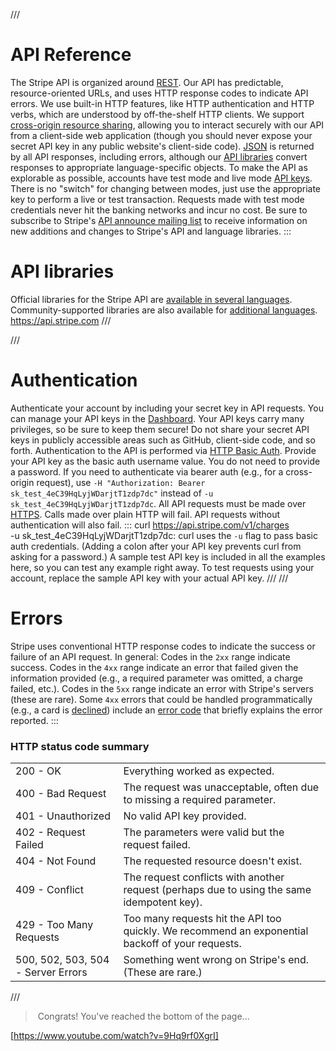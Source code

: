 ///

API Reference
=============
The Stripe API is organized around [REST](http://en.wikipedia.org/wiki/Representational_State_Transfer). Our API has predictable, resource-oriented URLs, and uses HTTP response codes to indicate API errors. We use built-in HTTP features, like HTTP authentication and HTTP verbs, which are understood by off-the-shelf HTTP clients. We support [cross-origin resource sharing](http://en.wikipedia.org/wiki/Cross-origin_resource_sharing), allowing you to interact securely with our API from a client-side web application (though you should never expose your secret API key in any public website's client-side code). [JSON](http://www.json.org/) is returned by all API responses, including errors, although our [API libraries](https://stripe.com/docs/libraries) convert responses to appropriate language-specific objects.
To make the API as explorable as possible, accounts have test mode and live mode [API keys](https://stripe.com/docs/keys). There is no "switch" for changing between modes, just use the appropriate key to perform a live or test transaction. Requests made with test mode credentials never hit the banking networks and incur no cost.
Be sure to subscribe to Stripe's [API announce mailing list](https://groups.google.com/a/lists.stripe.com/group/api-announce/) to receive information on new additions and changes to Stripe's API and language libraries.
:::
# API libraries
Official libraries for the Stripe API are [available in several languages](/docs/libraries). Community-supported libraries are also available for [additional languages](/docs/libraries#third-party).
    https://api.stripe.com
///

///

Authentication
==============

Authenticate your account by including your secret key in API requests. You can manage your API keys in the [Dashboard](https://dashboard.stripe.com/account/apikeys). Your API keys carry many privileges, so be sure to keep them secure! Do not share your secret API keys in publicly accessible areas such as GitHub, client-side code, and so forth.
Authentication to the API is performed via [HTTP Basic Auth](http://en.wikipedia.org/wiki/Basic_access_authentication). Provide your API key as the basic auth username value. You do not need to provide a password.
If you need to authenticate via bearer auth (e.g., for a cross-origin request), use `-H "Authorization: Bearer sk_test_4eC39HqLyjWDarjtT1zdp7dc"` instead of `-u sk_test_4eC39HqLyjWDarjtT1zdp7dc`.
All API requests must be made over [HTTPS](http://en.wikipedia.org/wiki/HTTP_Secure). Calls made over plain HTTP will fail. API requests without authentication will also fail.
:::
    curl https://api.stripe.com/v1/charges \
      -u sk_test_4eC39HqLyjWDarjtT1zdp7dc:
curl uses the `-u` flag to pass basic auth credentials. (Adding a colon after your API key prevents curl from asking for a password.)
A sample test API key is included in all the examples here, so you can test any example right away. To test requests using your account, replace the sample API key with your actual API key.
///
///

Errors
======

Stripe uses conventional HTTP response codes to indicate the success or failure of an API request. In general: Codes in the `2xx` range indicate success. Codes in the `4xx` range indicate an error that failed given the information provided (e.g., a required parameter was omitted, a charge failed, etc.). Codes in the `5xx` range indicate an error with Stripe's servers (these are rare).
Some `4xx` errors that could be handled programmatically (e.g., a card is [declined](/docs/declines)) include an [error code](/docs/error-codes) that briefly explains the error reported.
:::
### HTTP status code summary
|                                    |                                                                                                  |
|------------------------------------|--------------------------------------------------------------------------------------------------|
| 200 - OK                           | Everything worked as expected.                                                                   |
| 400 - Bad Request                  | The request was unacceptable, often due to missing a required parameter.                         |
| 401 - Unauthorized                 | No valid API key provided.                                                                       |
| 402 - Request Failed               | The parameters were valid but the request failed.                                                |
| 404 - Not Found                    | The requested resource doesn't exist.                                                            |
| 409 - Conflict                     | The request conflicts with another request (perhaps due to using the same idempotent key).       |
| 429 - Too Many Requests            | Too many requests hit the API too quickly. We recommend an exponential backoff of your requests. |
| 500, 502, 503, 504 - Server Errors | Something went wrong on Stripe's end. (These are rare.)           
///

> Congrats! You've reached the bottom of the page...

[https://www.youtube.com/watch?v=9Hq9rf0XgrI]